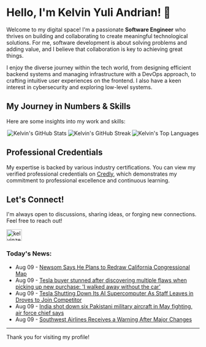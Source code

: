 # Hello, I'm Kelvin Yuli Andrian! 👋

Welcome to my digital space! I'm a passionate **Software Engineer** who thrives on building and collaborating to create meaningful technological solutions. For me, software development is about solving problems and adding value, and I believe that collaboration is key to achieving great things.

I enjoy the diverse journey within the tech world, from designing efficient backend systems and managing infrastructure with a DevOps approach, to crafting intuitive user experiences on the frontend. I also have a keen interest in cybersecurity and exploring low-level systems.

## My Journey in Numbers & Skills

Here are some insights into my work and skills:

<p align="center">
  <img src="https://github-readme-stats.vercel.app/api?username=kelvinzer0&show_icons=true&theme=radical" alt="Kelvin's GitHub Stats" />
  <img src="https://github-readme-streak-stats.herokuapp.com/?user=kelvinzer0&theme=radical" alt="Kelvin's GitHub Streak" />
  <img src="https://github-readme-stats.vercel.app/api/top-langs/?username=kelvinzer0&layout=compact&theme=radical" alt="Kelvin's Top Languages" />
</p>

## Professional Credentials

My expertise is backed by various industry certifications. You can view my verified professional credentials on [Credly](https://www.credly.com/users/kelvin-yuli-andrian/badges), which demonstrates my commitment to professional excellence and continuous learning.

## Let's Connect!

I'm always open to discussions, sharing ideas, or forging new connections. Feel free to reach out!

<p align="left">
    <a href="https://linkedin.com/in/kelvinzero" target="blank"><img align="center" src="https://cdn.jsdelivr.net/npm/simple-icons@3.0.1/icons/linkedin.svg" alt="kelvinzero" height="30" width="40" /></a>
</p>

### Today's News:

<!-- feed start -->
- Aug 09 - [Newsom Says He Plans to Redraw California Congressional Map](https://www.yahoo.com/news/videos/newsom-says-plans-redraw-california-134836938.html)
- Aug 09 - [Tesla buyer stunned after discovering multiple flaws when picking up new purchase: 'I walked away without the car'](https://autos.yahoo.com/articles/tesla-buyer-stunned-discovering-multiple-124000116.html)
- Aug 09 - [Tesla Shutting Down Its AI Supercomputer As Staff Leaves in Droves to Join Competitor](https://finance.yahoo.com/news/tesla-shutting-down-ai-supercomputer-113050022.html)
- Aug 09 - [India shot down six Pakistani military aircraft in May fighting, air force chief says](https://www.yahoo.com/news/articles/india-shot-down-5-pakistani-074026620.html)
- Aug 09 - [Southwest Airlines Receives a Warning After Major Changes](https://finance.yahoo.com/news/southwest-airlines-receives-warning-major-051156887.html)
<!-- feed end -->

---

Thank you for visiting my profile!